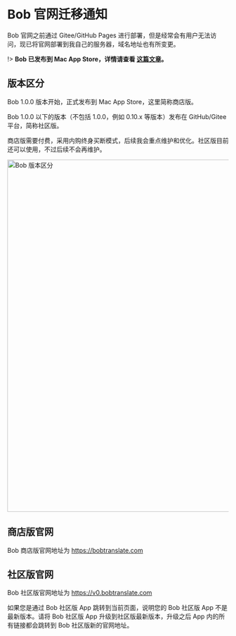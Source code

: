 # Bob 官网迁移通知

Bob 官网之前通过 Gitee/GitHub Pages 进行部署，但是经常会有用户无法访问，现已将官网部署到我自己的服务器，域名地址也有所变更。

!> **Bob 已发布到 Mac App Store，详情请查看 [这篇文章](https://bobtranslate.com/blog/2022-07-03-v1-coming.html)。**

## 版本区分

Bob 1.0.0 版本开始，正式发布到 Mac App Store，这里简称商店版。

Bob 1.0.0 以下的版本（不包括 1.0.0，例如 0.10.x 等版本）发布在 GitHub/Gitee 平台，简称社区版。

商店版需要付费，采用内购终身买断模式，后续我会重点维护和优化。社区版目前还可以使用，不过后续不会再维护。

<img src="https://cdn.ripperhe.com/oss/master/2022/0709/bob-category.jpg" alt="Bob 版本区分" width=800>

## 商店版官网

Bob 商店版官网地址为 <https://bobtranslate.com>

## 社区版官网

Bob 社区版官网地址为 <https://v0.bobtranslate.com>

如果您是通过 Bob 社区版 App 跳转到当前页面，说明您的 Bob 社区版 App 不是最新版本。请将 Bob 社区版 App 升级到社区版最新版本，升级之后 App 内的所有链接都会跳转到 Bob 社区版新的官网地址。